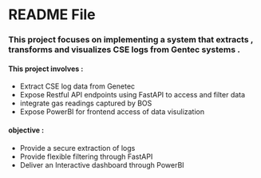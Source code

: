 # README File 
### This project focuses on implementing a system that extracts , transforms and visualizes CSE logs from Gentec systems . 
#### This project involves :
- Extract CSE log data from Genetec 
- Expose Restful API endpoints using FastAPI to access and filter data 
- integrate gas readings captured by BOS
- Expose PowerBI for frontend access of data visulization

#### objective :
 - Provide a secure extraction of logs
 - Provide flexible filtering through FastAPI
 - Deliver an Interactive dashboard through PowerBI
 
